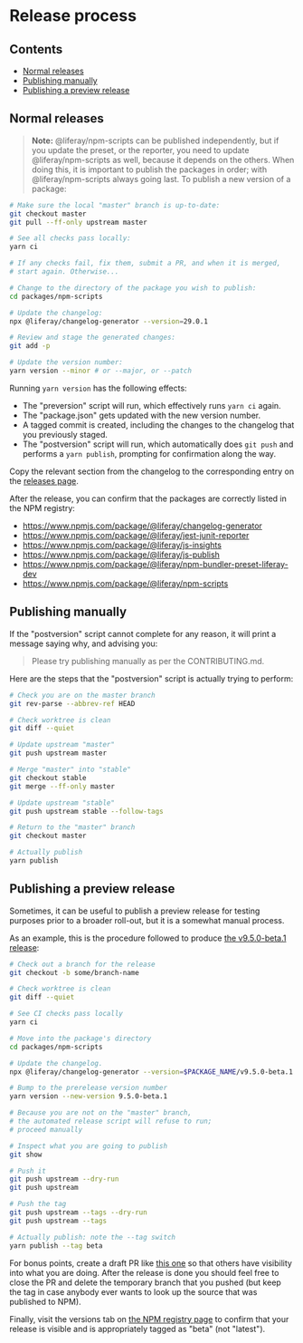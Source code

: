 # Release process

## Contents

-   [Normal releases](#normal-releases)
-   [Publishing manually](#publishing-manually)
-   [Publishing a preview release](#publishing-a-preview-release)

## Normal releases

> **Note:** @liferay/npm-scripts can be published independently, but if you update the preset, or the reporter, you need to update @liferay/npm-scripts as well, because it depends on the others. When doing this, it is important to publish the packages in order; with @liferay/npm-scripts always going last.
> To publish a new version of a package:

```sh
# Make sure the local "master" branch is up-to-date:
git checkout master
git pull --ff-only upstream master

# See all checks pass locally:
yarn ci

# If any checks fail, fix them, submit a PR, and when it is merged,
# start again. Otherwise...

# Change to the directory of the package you wish to publish:
cd packages/npm-scripts

# Update the changelog:
npx @liferay/changelog-generator --version=29.0.1

# Review and stage the generated changes:
git add -p

# Update the version number:
yarn version --minor # or --major, or --patch
```

Running `yarn version` has the following effects:

-   The "preversion" script will run, which effectively runs `yarn ci` again.
-   The "package.json" gets updated with the new version number.
-   A tagged commit is created, including the changes to the changelog that you previously staged.
-   The "postversion" script will run, which automatically does `git push` and performs a `yarn publish`, prompting for confirmation along the way.

Copy the relevant section from the changelog to the corresponding entry on the [releases page](https://github.com/liferay/liferay-npm-tools/releases).

After the release, you can confirm that the packages are correctly listed in the NPM registry:

-   https://www.npmjs.com/package/@liferay/changelog-generator
-   https://www.npmjs.com/package/@liferay/jest-junit-reporter
-   https://www.npmjs.com/package/@liferay/js-insights
-   https://www.npmjs.com/package/@liferay/js-publish
-   https://www.npmjs.com/package/@liferay/npm-bundler-preset-liferay-dev
-   https://www.npmjs.com/package/@liferay/npm-scripts

## Publishing manually

If the "postversion" script cannot complete for any reason, it will print a message saying why, and advising you:

> Please try publishing manually as per the CONTRIBUTING.md.

Here are the steps that the "postversion" script is actually trying to perform:

```sh
# Check you are on the master branch
git rev-parse --abbrev-ref HEAD

# Check worktree is clean
git diff --quiet

# Update upstream "master"
git push upstream master

# Merge "master" into "stable"
git checkout stable
git merge --ff-only master

# Update upstream "stable"
git push upstream stable --follow-tags

# Return to the "master" branch
git checkout master

# Actually publish
yarn publish
```

## Publishing a preview release

Sometimes, it can be useful to publish a preview release for testing purposes prior to a broader roll-out, but it is a somewhat manual process.

As an example, this is the procedure followed to produce [the v9.5.0-beta.1 release](https://www.npmjs.com/package/liferay-npm-scripts/v/9.5.0-beta.1):

```sh
# Check out a branch for the release
git checkout -b some/branch-name

# Check worktree is clean
git diff --quiet

# See CI checks pass locally
yarn ci

# Move into the package's directory
cd packages/npm-scripts

# Update the changelog.
npx @liferay/changelog-generator --version=$PACKAGE_NAME/v9.5.0-beta.1

# Bump to the prerelease version number
yarn version --new-version 9.5.0-beta.1

# Because you are not on the "master" branch,
# the automated release script will refuse to run;
# proceed manually

# Inspect what you are going to publish
git show

# Push it
git push upstream --dry-run
git push upstream

# Push the tag
git push upstream --tags --dry-run
git push upstream --tags

# Actually publish: note the --tag switch
yarn publish --tag beta
```

For bonus points, create a draft PR like [this one](https://github.com/liferay/liferay-npm-tools/pull/201) so that others have visibility into what you are doing. After the release is done you should feel free to close the PR and delete the temporary branch that you pushed (but keep the tag in case anybody ever wants to look up the source that was published to NPM).

Finally, visit the versions tab on [the NPM registry page](https://www.npmjs.com/package/@liferay/npm-scripts) to confirm that your release is visible and is appropriately tagged as "beta" (not "latest").
